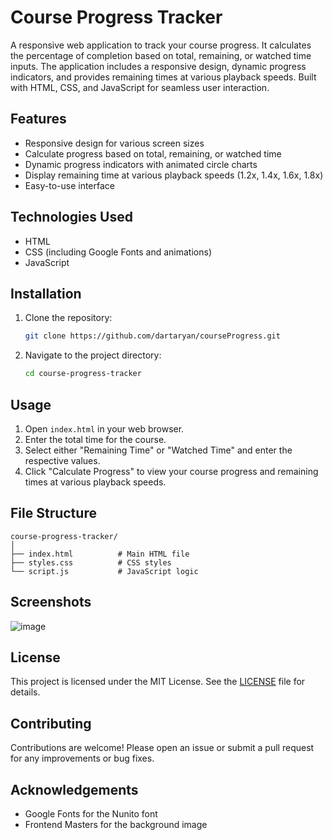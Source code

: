 # Course Progress Tracker

A responsive web application to track your course progress. It calculates the percentage of completion based on total, remaining, or watched time inputs. The application includes a responsive design, dynamic progress indicators, and provides remaining times at various playback speeds. Built with HTML, CSS, and JavaScript for seamless user interaction.

## Features

- Responsive design for various screen sizes
- Calculate progress based on total, remaining, or watched time
- Dynamic progress indicators with animated circle charts
- Display remaining time at various playback speeds (1.2x, 1.4x, 1.6x, 1.8x)
- Easy-to-use interface

## Technologies Used

- HTML
- CSS (including Google Fonts and animations)
- JavaScript

## Installation

1. Clone the repository:
   ```bash
   git clone https://github.com/dartaryan/courseProgress.git
   ```
2. Navigate to the project directory:
   ```bash
   cd course-progress-tracker
   ```

## Usage

1. Open `index.html` in your web browser.
2. Enter the total time for the course.
3. Select either "Remaining Time" or "Watched Time" and enter the respective values.
4. Click "Calculate Progress" to view your course progress and remaining times at various playback speeds.

## File Structure

```
course-progress-tracker/
│
├── index.html          # Main HTML file
├── styles.css          # CSS styles
└── script.js           # JavaScript logic
```

## Screenshots

![image](https://github.com/user-attachments/assets/93ee091d-775a-472f-84ec-039733f91ee0)


## License

This project is licensed under the MIT License. See the [LICENSE](LICENSE) file for details.

## Contributing

Contributions are welcome! Please open an issue or submit a pull request for any improvements or bug fixes.

## Acknowledgements

- Google Fonts for the Nunito font
- Frontend Masters for the background image
